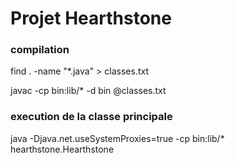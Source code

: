 # Projet Hearthstone


### compilation

find . -name "*.java" > classes.txt

javac -cp bin:lib/* -d bin @classes.txt


### execution de la classe principale

java -Djava.net.useSystemProxies=true -cp bin:lib/* hearthstone.Hearthstone

